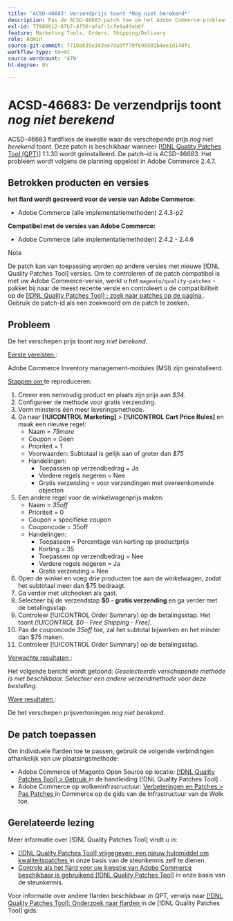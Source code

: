 ```yaml
---
title: 'ACSD-46683: Verzendprijs toont *Nog niet berekend*'
description: Pas de ACSD-46683-patch toe om het Adobe Commerce-probleem op te lossen waarbij de verzendprijs *Nog niet berekend* wordt weergegeven.
exl-id: 77986612-87b7-4f50-afaf-1cfe9a4feb6f
feature: Marketing Tools, Orders, Shipping/Delivery
role: Admin
source-git-commit: 7718a835e343ae7da9ff79f690503b4ee1d140fc
workflow-type: tm+mt
source-wordcount: '479'
ht-degree: 0%

---
```


# ACSD-46683: De verzendprijs toont *nog niet berekend*

ACSD-46683 flardfixes de kwestie waar de verschepende prijs *nog niet berekend* toont. Deze patch is beschikbaar wanneer [[!DNL Quality Patches Tool (QPT)]](/help/announcements/adobe-commerce-announcements/magento-quality-patches-released-new-tool-to-self-serve-quality-patches.md) 1.1.30 wordt geïnstalleerd. De patch-id is ACSD-46683. Het probleem wordt volgens de planning opgelost in Adobe Commerce 2.4.7.

## Betrokken producten en versies

**het flard wordt gecreeerd voor de versie van Adobe Commerce:**

* Adobe Commerce (alle implementatiemethoden) 2.4.3-p2

**Compatibel met de versies van Adobe Commerce:**

* Adobe Commerce (alle implementatiemethoden) 2.4.2 - 2.4.6

>[!NOTE]
>
>De patch kan van toepassing worden op andere versies met nieuwe [!DNL Quality Patches Tool] versies. Om te controleren of de patch compatibel is met uw Adobe Commerce-versie, werkt u het `magento/quality-patches` -pakket bij naar de meest recente versie en controleert u de compatibiliteit op de [[!DNL Quality Patches Tool] : zoek naar patches op de pagina ](https://experienceleague.adobe.com/tools/commerce-quality-patches/index.html?lang=nl-NL) . Gebruik de patch-id als een zoekwoord om de patch te zoeken.

## Probleem

De het verschepen prijs toont *nog niet berekend*.

<u> Eerste vereisten </u>:

Adobe Commerce Inventory management-modules (MSI) zijn geïnstalleerd.

<u> Stappen om </u> te reproduceren:

1. Creeer een eenvoudig product en plaats zijn prijs aan *$34*.
1. Configureer de methode voor gratis verzending.
1. Vorm minstens één meer leveringsmethode.
1. Ga naar **[!UICONTROL Marketing]** > **[!UICONTROL Cart Price Rules]** en maak een nieuwe regel:
   * Naam = *75more*
   * Coupon = Geen
   * Prioriteit = 1
   * Voorwaarden: Subtotaal is gelijk aan of groter dan *$75*
   * Handelingen:
      * Toepassen op verzendbedrag = Ja
      * Verdere regels negeren = Nee
      * Gratis verzending = voor verzendingen met overeenkomende objecten
1. Een andere regel voor de winkelwagenprijs maken:
   * Naam = *35off*
   * Prioriteit = 0
   * Coupon = specifieke coupon
   * Couponcode = 35off
   * Handelingen:
      * Toepassen = Percentage van korting op productprijs
      * Korting = 35
      * Toepassen op verzendbedrag = Nee
      * Verdere regels negeren = Ja
      * Gratis verzending = Nee
1. Open de winkel en voeg drie producten toe aan de winkelwagen, zodat het subtotaal meer dan $75 bedraagt.
1. Ga verder met uitchecken als gast.
1. Selecteer bij de verzendstap **$0 - gratis verzending** en ga verder met de betalingsstap.
1. Controleer [!UICONTROL Order Summary] op de betalingsstap. Het toont *[!UICONTROL $0 - Free Shipping - Free]*.
1. Pas de couponcode *35off* toe, zal het subtotal bijwerken en het minder dan $75 maken.
1. Controleer [!UICONTROL Order Summary] op de betalingsstap.

<u> Verwachte resultaten </u>:

Het volgende bericht wordt getoond: *Geselecteerde verschepende methode is niet beschikbaar. Selecteer een andere verzendmethode voor deze bestelling.*

<u> Ware resultaten </u>:

De het verschepen prijsvertoningen *nog niet berekend*.

## De patch toepassen

Om individuele flarden toe te passen, gebruik de volgende verbindingen afhankelijk van uw plaatsingsmethode:

* Adobe Commerce of Magento Open Source op locatie: [[!DNL Quality Patches Tool]  > Gebruik ](https://experienceleague.adobe.com/docs/commerce-operations/tools/quality-patches-tool/usage.html?lang=nl-NL) in de handleiding [!DNL Quality Patches Tool] .
* Adobe Commerce op wolkeninfrastructuur: [ Verbeteringen en Patches > Pas Patches ](https://experienceleague.adobe.com/docs/commerce-cloud-service/user-guide/develop/upgrade/apply-patches.html?lang=nl-NL) in Commerce op de gids van de Infrastructuur van de Wolk toe.

## Gerelateerde lezing

Meer informatie over [!DNL Quality Patches Tool] vindt u in:

* [[!DNL Quality Patches Tool]  vrijgegeven: een nieuw hulpmiddel om kwaliteitspatches ](/help/announcements/adobe-commerce-announcements/magento-quality-patches-released-new-tool-to-self-serve-quality-patches.md) in onze basis van de steunkennis zelf te dienen.
* [ Controle als het flard voor uw kwestie van Adobe Commerce beschikbaar is gebruikend  [!DNL Quality Patches Tool]](/help/support-tools/patches-available-in-qpt-tool/check-patch-for-magento-issue-with-magento-quality-patches.md) in onze basis van de steunkennis.

Voor informatie over andere flarden beschikbaar in QPT, verwijs naar [[!DNL Quality Patches Tool]: Onderzoek naar flarden ](https://experienceleague.adobe.com/tools/commerce-quality-patches/index.html?lang=nl-NL) in de [!DNL Quality Patches Tool] gids.

